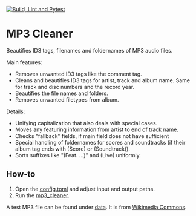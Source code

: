 [![Build, Lint and Pytest](https://github.com/bjoerm/mp3_cleaner/actions/workflows/build_test_lint.yml/badge.svg)](https://github.com/bjoerm/mp3_cleaner/actions/workflows/build_test_lint.yml)

# MP3 Cleaner
Beautifies ID3 tags, filenames and foldernames of MP3 audio files.

Main features:
* Removes unwanted ID3 tags like the comment tag.
* Cleans and beautifies ID3 tags for artist, track and album name. Same for track and disc numbers and the record year.
* Beautifies the file names and folders.
* Removes unwanted filetypes from album.

Details:
* Unifying capitalization that also deals with special cases.
* Moves any featuring information from artist to end of track name.
* Checks "fallback" fields, if main field does not have sufficient
* Special handling of foldernames for scores and soundtracks (if their album tag ends with (Score) or (Soundtrack)).
* Sorts suffixes like "(Feat. ...)" and (Live) uniformly.



## How-to
1. Open the [config.toml](/src/config.toml) and adjust input and output paths.
1. Run the [mp3_cleaner](/src/mp3_cleaner.py).

A test MP3 file can be found under [data](/data/wikimedia_commons/warnsignal_train_with_some_tags.mp3). It is from [Wikimedia Commons](https://commons.wikimedia.org/wiki/File:BVG_Warnsignal_U-Bahn.mp3).
